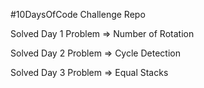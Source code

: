 #10DaysOfCode Challenge Repo

Solved Day 1 Problem => Number of Rotation

Solved Day 2 Problem => Cycle Detection

Solved Day 3 Problem => Equal Stacks

